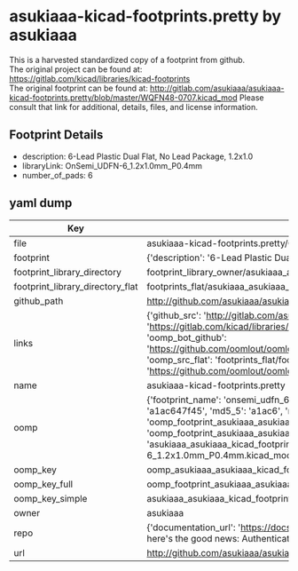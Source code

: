 # asukiaaa-kicad-footprints.pretty by asukiaaa  
This is a harvested standardized copy of a footprint from github.  
The original project can be found at:  
https://gitlab.com/kicad/libraries/kicad-footprints  
The original footprint can be found at:
http://gitlab.com/asukiaaa/asukiaaa-kicad-footprints.pretty/blob/master/WQFN48-0707.kicad_mod
Please consult that link for additional, details, files, and license information.  
## Footprint Details
* description: 6-Lead Plastic Dual Flat, No Lead Package, 1.2x1.0  
* libraryLink: OnSemi_UDFN-6_1.2x1.0mm_P0.4mm  
* number_of_pads: 6  
## yaml dump  
| Key | Value |  
| --- | --- |  
| file | asukiaaa-kicad-footprints.pretty/OnSemi_UDFN-6_1.2x1.0mm_P0.4mm.kicad_mod |  
| footprint | {'description': '6-Lead Plastic Dual Flat, No Lead Package, 1.2x1.0', 'libraryLink': 'OnSemi_UDFN-6_1.2x1.0mm_P0.4mm', 'number_of_pads': 6} |  
| footprint_library_directory | footprint_library_owner/asukiaaa_asukiaaa-kicad-footprints.pretty |  
| footprint_library_directory_flat | footprints_flat/asukiaaa_asukiaaa_kicad_footprints_onsemi_udfn_6_1_2x1_0mm_p0_4mm/working |  
| github_path | http://github.com/asukiaaa/asukiaaa-kicad-footprints.pretty/blob/master/OnSemi_UDFN-6_1.2x1.0mm_P0.4mm.kicad_mod |  
| links | {'github_src': 'http://gitlab.com/asukiaaa/asukiaaa-kicad-footprints.pretty/blob/master/WQFN48-0707.kicad_mod', 'github_src_repo': 'https://gitlab.com/kicad/libraries/kicad-footprints', 'oomp_bot': 'footprints/asukiaaa_asukiaaa_kicad_footprints_onsemi_udfn_6_1_2x1_0mm_p0_4mm/working', 'oomp_bot_github': 'https://github.com/oomlout/oomlout_oomp_footprint_bot/tree/main/footprints/asukiaaa_asukiaaa_kicad_footprints_onsemi_udfn_6_1_2x1_0mm_p0_4mm/working', 'oomp_src_flat': 'footprints_flat/footprints_flat/asukiaaa_asukiaaa_kicad_footprints_onsemi_udfn_6_1_2x1_0mm_p0_4mm/working', 'oomp_src_flat_github': 'https://github.com/oomlout/oomlout_oomp_footprint_src/tree/main/footprints_flat/asukiaaa_asukiaaa_kicad_footprints_onsemi_udfn_6_1_2x1_0mm_p0_4mm/working'} |  
| name | asukiaaa-kicad-footprints.pretty |  
| oomp | {'footprint_name': 'onsemi_udfn_6_1_2x1_0mm_p0_4mm', 'library_name': 'asukiaaa_kicad_footprints', 'md5': 'a1ac647f4574908036b05260b16209c4', 'md5_10': 'a1ac647f45', 'md5_5': 'a1ac6', 'md5_6': 'a1ac64', 'oomp_key': 'oomp_asukiaaa_asukiaaa_kicad_footprints_onsemi_udfn_6_1_2x1_0mm_p0_4mm', 'oomp_key_extra': 'oomp_footprint_asukiaaa_asukiaaa_kicad_footprints_onsemi_udfn_6_1_2x1_0mm_p0_4mm', 'oomp_key_full': 'oomp_footprint_asukiaaa_asukiaaa_kicad_footprints_onsemi_udfn_6_1_2x1_0mm_p0_4mm_a1ac64', 'oomp_key_simple': 'asukiaaa_asukiaaa_kicad_footprints_onsemi_udfn_6_1_2x1_0mm_p0_4mm', 'original_filename': 'asukiaaa-kicad-footprints.pretty/OnSemi_UDFN-6_1.2x1.0mm_P0.4mm.kicad_mod', 'owner_name': 'asukiaaa'} |  
| oomp_key | oomp_asukiaaa_asukiaaa_kicad_footprints_onsemi_udfn_6_1_2x1_0mm_p0_4mm |  
| oomp_key_full | oomp_footprint_asukiaaa_asukiaaa_kicad_footprints_onsemi_udfn_6_1_2x1_0mm_p0_4mm |  
| oomp_key_simple | asukiaaa_asukiaaa_kicad_footprints_onsemi_udfn_6_1_2x1_0mm_p0_4mm |  
| owner | asukiaaa |  
| repo | {'documentation_url': 'https://docs.github.com/rest/overview/resources-in-the-rest-api#rate-limiting', 'message': "API rate limit exceeded for 84.66.173.59. (But here's the good news: Authenticated requests get a higher rate limit. Check out the documentation for more details.)"} |  
| url | http://github.com/asukiaaa/asukiaaa-kicad-footprints.pretty |  

